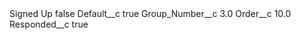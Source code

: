 <?xml version="1.0" encoding="UTF-8"?>
<CustomMetadata xmlns="http://soap.sforce.com/2006/04/metadata" xmlns:xsi="http://www.w3.org/2001/XMLSchema-instance" xmlns:xsd="http://www.w3.org/2001/XMLSchema">
    <label>Signed Up</label>
    <protected>false</protected>
    <values>
        <field>Default__c</field>
        <value xsi:type="xsd:boolean">true</value>
    </values>
    <values>
        <field>Group_Number__c</field>
        <value xsi:type="xsd:double">3.0</value>
    </values>
    <values>
        <field>Order__c</field>
        <value xsi:type="xsd:double">10.0</value>
    </values>
    <values>
        <field>Responded__c</field>
        <value xsi:type="xsd:boolean">true</value>
    </values>
</CustomMetadata>
